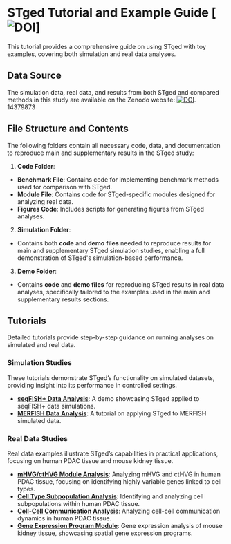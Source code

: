 # STged Tutorial and Example Guide [![DOI](https://zenodo.org/badge/DOI/10.5281/zenodo.14379873.svg)] 
This tutorial provides a comprehensive guide on using STged with toy examples, covering both simulation and real data analyses.

## Data Source
The simulation data, real data, and results from both STged and compared methods in this study are available on the Zenodo website: [![DOI](https://zenodo.org/badge/DOI/10.5281/zenodo.14379873.svg)](https://doi.org/10.5281/zenodo.14379873).
14379873
## File Structure and Contents
The following folders contain all necessary code, data, and documentation to reproduce main and supplementary results in the STged study:

1. **Code Folder**:
- **Benchmark File**: Contains code for implementing benchmark methods used for comparison with STged.
- **Module File**: Contains code for STged-specific modules designed for analyzing real data.
- **Figures Code**: Includes scripts for generating figures from STged analyses.

2. **Simulation Folder**:
- Contains both **code** and **demo files** needed to reproduce results for main and supplementary STged simulation studies, enabling a full demonstration of STged's simulation-based performance.

3. **Demo Folder**:
- Contains **code** and **demo files** for reproducing STged results in real data analyses, specifically tailored to the examples used in the main and supplementary results sections.

## Tutorials
Detailed tutorials provide step-by-step guidance on running analyses on simulated and real data.

### Simulation Studies
These tutorials demonstrate STged’s functionality on simulated datasets, providing insight into its performance in controlled settings.
- **[seqFISH+ Data Analysis](https://htmlpreview.github.io/?https://github.com/TJJjiajuan/STged_example/blob/main/Simulation/Demo-Simulation_result_FISH+.html)**: A demo showcasing STged applied to seqFISH+ data simulations.
- **[MERFISH Data Analysis](https://htmlpreview.github.io/?https://github.com/TJJjiajuan/STged_example/blob/main/Simulation/Demo-Simulation_result_MERFISH.html)**: A tutorial on applying STged to MERFISH simulated data.

### Real Data Studies 
Real data examples illustrate STged’s capabilities in practical applications, focusing on human PDAC tissue and mouse kidney tissue.
- **[mHVG/ctHVG Module Analysis](https://htmlpreview.github.io/?https://github.com/TJJjiajuan/STged_example/blob/main/demo_files/demo_PDAC_STged_mHVG-_20celltypes.html)**: Analyzing mHVG and ctHVG in human PDAC tissue, focusing on identifying highly variable genes linked to cell types.
- **[Cell Type Subpopulation Analysis](https://htmlpreview.github.io/?https://github.com/TJJjiajuan/STged_example/blob/main/demo_files/demo_PDACA_STged_subpopulation.html)**: Identifying and analyzing cell subpopulations within human PDAC tissue.
- **[Cell-Cell Communication Analysis](https://htmlpreview.github.io/?https://github.com/TJJjiajuan/STged_example/blob/main/demo_files/demo_PDAC_STged_CC_20celltypes.html)**: Analyzing cell-cell communication dynamics in human PDAC tissue.
- **[Gene Expression Program Module](https://htmlpreview.github.io/?https://github.com/TJJjiajuan/STged_example/blob/main/demo_files/demo_kidney_STged_downanalysis.html)**: Gene expression analysis of mouse kidney tissue, showcasing spatial gene expression programs.
